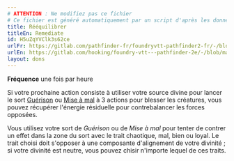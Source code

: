 ```yaml
---
# ATTENTION : Ne modifiez pas ce fichier
# Ce fichier est généré automatiquement par un script d'après les données du module Foundry VTT officiel et de sa traduction
title: Rééquilibrer
titleEn: Remediate
id: H5uZqYVClk3s62ce
urlFr: https://gitlab.com/pathfinder-fr/foundryvtt-pathfinder2-fr/-/blob/master/data/feats/H5uZqYVClk3s62ce.htm
urlEn: https://gitlab.com/hooking/foundry-vtt---pathfinder-2e/-/blob/master/packs/data/feats.db/remediate.json
layout: dons
---
```

**Fréquence** une fois par heure

Si votre prochaine action consiste à utiliser votre source divine pour lancer le sort [Guérison](../sorts/guérison.html) ou [Mise à mal](../sorts/mise-à-mal.html) à 3 actions pour blesser les créatures, vous pouvez récupérer l'énergie résiduelle pour contrebalancer les forces opposées.

Vous utilisez votre sort de *Guérison* ou de *Mise à mal* pour tenter de contrer un effet dans la zone du sort avec le trait chaotique, mal, bien ou loyal. Le trait choisi doit s'opposer à une composante d'alignement de votre divinité ; si votre divinité est neutre, vous pouvez chisir n'importe lequel de ces traits.
